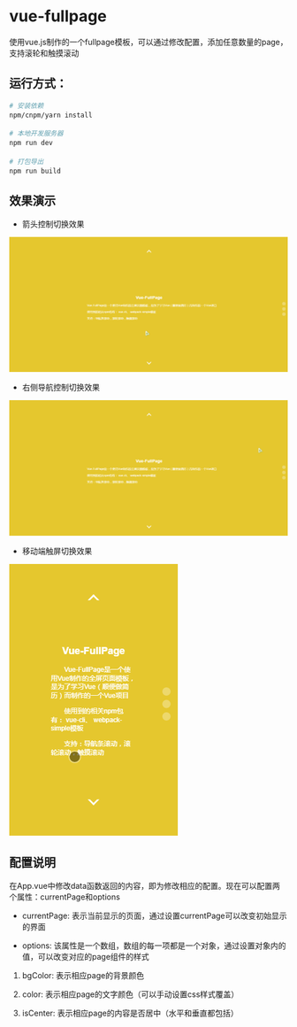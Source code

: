 # vue-fullpage

使用vue.js制作的一个fullpage模板，可以通过修改配置，添加任意数量的page，支持滚轮和触摸滚动

## 运行方式：

``` bash
# 安装依赖
npm/cnpm/yarn install

# 本地开发服务器
npm run dev

# 打包导出
npm run build
```

## 效果演示

- 箭头控制切换效果

![箭头控制](./doc/arrow.gif)

- 右侧导航控制切换效果

![导航条控制](./doc/controller.gif)

- 移动端触屏切换效果

![导航条控制](./doc/touch.gif)

## 配置说明

在App.vue中修改data函数返回的内容，即为修改相应的配置。现在可以配置两个属性：currentPage和options

- currentPage:
表示当前显示的页面，通过设置currentPage可以改变初始显示的界面

- options:
该属性是一个数组，数组的每一项都是一个对象，通过设置对象内的值，可以改变对应的page组件的样式

1. bgColor: 表示相应page的背景颜色

2. color: 表示相应page的文字颜色（可以手动设置css样式覆盖）

3. isCenter: 表示相应page的内容是否居中（水平和垂直都包括）